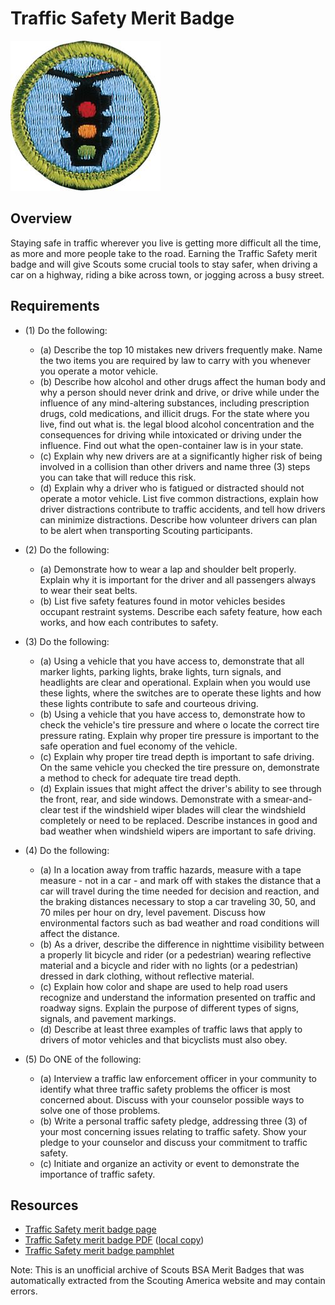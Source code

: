

# Traffic Safety Merit Badge

![Traffic Safety Merit Badge](images/traffic-safety-merit-badge.jpg)

## Overview



Staying safe in traffic wherever you live is getting more difficult all the time, as more and more people take to the road. Earning the Traffic Safety merit badge and will give Scouts some crucial tools to stay safer, when driving a car on a highway, riding a bike across town, or jogging across a busy street.

## Requirements

* (1) Do the following:
    * (a) Describe the top 10 mistakes new drivers frequently make. Name the two items you are required by law to carry with you whenever you operate a motor vehicle.
    * (b) Describe how alcohol and other drugs affect the human body and why a person should never drink and drive, or drive while under the influence of any mind-altering substances, including prescription drugs, cold medications, and illicit drugs. For the state where you live, find out what is. the legal blood alcohol concentration and the consequences for driving while intoxicated or driving under the influence. Find out what the open-container law is in your state.
    * (c) Explain why new drivers are at a significantly higher risk of being involved in a collision than other drivers and name three (3) steps you can take that will reduce this risk.
    * (d) Explain why a driver who is fatigued or distracted should not operate a motor vehicle. List five common distractions, explain how driver distractions contribute to traffic accidents, and tell how drivers can minimize distractions. Describe how volunteer drivers can plan to be alert when transporting Scouting participants.


* (2) Do the following:
    * (a) Demonstrate how to wear a lap and shoulder belt properly. Explain why it is important for the driver and all passengers always to wear their seat belts.
    * (b) List five safety features found in motor vehicles besides occupant restraint systems. Describe each safety feature, how each works, and how each contributes to safety.


* (3) Do the following:
    * (a) Using a vehicle that you have access to, demonstrate that all marker lights, parking lights, brake lights, turn signals, and headlights are clear and operational. Explain when you would use these lights, where the switches are to operate these lights and how these lights contribute to safe and courteous driving.
    * (b) Using a vehicle that you have access to, demonstrate how to check the vehicle's tire pressure and where o locate the correct tire pressure rating. Explain why proper tire pressure is important to the safe operation and fuel economy of the vehicle.
    * (c) Explain why proper tire tread depth is important to safe driving. On the same vehicle you checked the tire pressure on, demonstrate a method to check for adequate tire tread depth.
    * (d) Explain issues that might affect the driver's ability to see through the front, rear, and side windows. Demonstrate with a smear-and-clear test if the windshield wiper blades will clear the windshield completely or need to be replaced. Describe instances in good and bad weather when windshield wipers are important to safe driving.


* (4) Do the following:
    * (a) In a location away from traffic hazards, measure with a tape measure - not in a car - and mark off with stakes the distance that a car will travel during the time needed for decision and reaction, and the braking distances necessary to stop a car traveling 30, 50, and 70 miles per hour on dry, level pavement. Discuss how environmental factors such as bad weather and road conditions will affect the distance.
    * (b) As a driver, describe the difference in nighttime visibility between a properly lit bicycle and rider (or a pedestrian) wearing reflective material and a bicycle and rider with no lights (or a pedestrian) dressed in dark clothing, without reflective material.
    * (c) Explain how color and shape are used to help road users recognize and understand the information presented on traffic and roadway signs. Explain the purpose of different types of signs, signals, and pavement markings.
    * (d) Describe at least three examples of traffic laws that apply to drivers of motor vehicles and that bicyclists must also obey.


* (5) Do ONE of the following:
    * (a) Interview a traffic law enforcement officer in your community to identify what three traffic safety problems the officer is most concerned about. Discuss with your counselor possible ways to solve one of those problems.
    * (b) Write a personal traffic safety pledge, addressing three (3) of your most concerning issues relating to traffic safety. Show your pledge to your counselor and discuss your commitment to traffic safety.
    * (c) Initiate and organize an activity or event to demonstrate the importance of traffic safety.




## Resources

- [Traffic Safety merit badge page](https://www.scouting.org/merit-badges/traffic-safety/)
- [Traffic Safety merit badge PDF](https://filestore.scouting.org/filestore/Merit_Badge_ReqandRes/35960(22)_Traffic_Safety_REQS.pdf) ([local copy](files/traffic-safety-merit-badge.pdf))
- [Traffic Safety merit badge pamphlet](None)

Note: This is an unofficial archive of Scouts BSA Merit Badges that was automatically extracted from the Scouting America website and may contain errors.